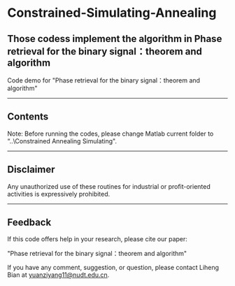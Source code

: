 # Constrained-Simulating-Annealing
Those codess implement the algorithm in Phase retrieval for the binary signal：theorem and algorithm
--------------------------------------------------------------------------------------------------------------------------

  Code demo for "Phase retrieval for the binary signal：theorem and algorithm"
                        

------------------------------------------------------------------------------------------------------------------------------------
 Contents
------------------------------------------------------------------------------------------------------------------------------------
Note: Before running the codes, please change Matlab current folder to “..\Constrained Annealing Simulating".

------------------------------------------------------------------------------------------------------------------------------------
 Disclaimer
------------------------------------------------------------------------------------------------------------------------------------

Any unauthorized use of these routines for industrial or profit-oriented activities is expressively prohibited.

------------------------------------------------------------------------------------------------------------------------------------
 Feedback
------------------------------------------------------------------------------------------------------------------------------------

If this code offers help in your research, please cite our paper:

"Phase retrieval for the binary signal：theorem and algorithm"

If you have any comment, suggestion, or question, please contact Liheng Bian at yuanziyang11@nudt.edu.cn.
